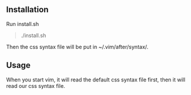Installation
------------
Run install.sh

> ./install.sh

Then the css syntax file will be put in ~/.vim/after/syntax/.

Usage
------------
When you start vim, it will read the default css syntax file first, then it will read our css syntax file.

